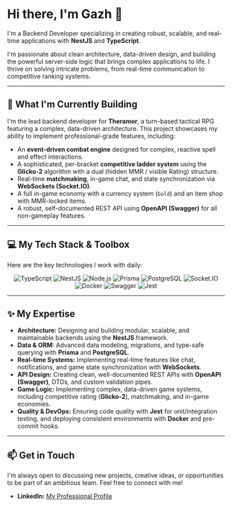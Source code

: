 # Hi there, I'm Gazh 👋

I'm a Backend Developer specializing in creating robust, scalable, and real-time applications with **NestJS** and **TypeScript**.

I'm passionate about clean architecture, data-driven design, and building the powerful server-side logic that brings complex applications to life. I thrive on solving intricate problems, from real-time communication to competitive ranking systems.

---

## 🚀 What I'm Currently Building

I'm the lead backend developer for **Theramor**, a turn-based tactical RPG featuring a complex, data-driven architecture. This project showcases my ability to implement professional-grade features, including:

-   An **event-driven combat engine** designed for complex, reactive spell and effect interactions.
-   A sophisticated, per-bracket **competitive ladder system** using the **Glicko-2** algorithm with a dual (hidden MMR / visible Rating) structure.
-   Real-time **matchmaking**, in-game chat, and state synchronization via **WebSockets (Socket.IO)**.
-   A full in-game economy with a currency system (`Gold`) and an item shop with MMR-locked items.
-   A robust, self-documented REST API using **OpenAPI (Swagger)** for all non-gameplay features.

---

## 💻 My Tech Stack & Toolbox

Here are the key technologies I work with daily:

<p align="center">
  <img src="https://img.shields.io/badge/typescript-%233178C6.svg?style=for-the-badge&logo=typescript&logoColor=white" alt="TypeScript"/>
  <img src="https://img.shields.io/badge/nestjs-%23E0234E.svg?style=for-the-badge&logo=nestjs&logoColor=white" alt="NestJS"/>
  <img src="https://img.shields.io/badge/node.js-339933?style=for-the-badge&logo=nodedotjs&logoColor=white" alt="Node.js"/>
  <img src="https://img.shields.io/badge/prisma-%232D3748.svg?style=for-the-badge&logo=prisma&logoColor=white" alt="Prisma"/>
  <img src="https://img.shields.io/badge/postgresql-%234169E1.svg?style=for-the-badge&logo=postgresql&logoColor=white" alt="PostgreSQL"/>
  <img src="https://img.shields.io/badge/Socket.io-black?style=for-the-badge&logo=socket.io&badgeColor=010101" alt="Socket.IO"/>
  <img src="https://img.shields.io/badge/docker-%232496ED.svg?style=for-the-badge&logo=docker&logoColor=white" alt="Docker"/>
  <img src="https://img.shields.io/badge/-Swagger-%2385EA2D?style=for-the-badge&logo=swagger&logoColor=black" alt="Swagger"/>
  <img src="https://img.shields.io/badge/-jest-%23C21325?style=for-the-badge&logo=jest&logoColor=white" alt="Jest"/>
</p>

---

## ✨ My Expertise

-   **Architecture:** Designing and building modular, scalable, and maintainable backends using the **NestJS** framework.
-   **Data & ORM:** Advanced data modeling, migrations, and type-safe querying with **Prisma** and **PostgreSQL**.
-   **Real-time Systems:** Implementing real-time features like chat, notifications, and game state synchronization with **WebSockets**.
-   **API Design:** Creating clean, well-documented REST APIs with **OpenAPI (Swagger)**, DTOs, and custom validation pipes.
-   **Game Logic:** Implementing complex, data-driven game systems, including competitive rating (**Glicko-2**), matchmaking, and in-game economies.
-   **Quality & DevOps:** Ensuring code quality with **Jest** for unit/integration testing, and deploying consistent environments with **Docker** and pre-commit hooks.

---

## 📫 Get in Touch

I'm always open to discussing new projects, creative ideas, or opportunities to be part of an ambitious team. Feel free to connect with me!

-   **LinkedIn:** [My Professional Profile](https://www.linkedin.com/in/axel-bruneaux-130b76106/)
